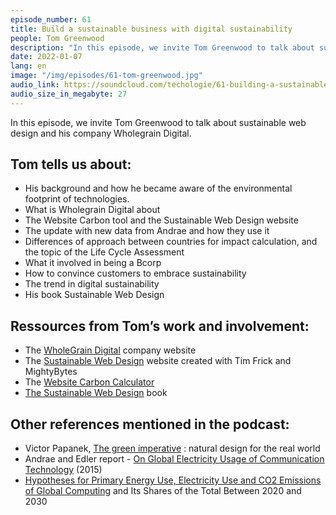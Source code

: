 ```yaml
---
episode_number: 61
title: Build a sustainable business with digital sustainability
people: Tom Greenwood
description: "In this episode, we invite Tom Greenwood to talk about sustainable web design and his company Wholegrain Digital."
date: 2022-01-07
lang: en
image: "/img/episodes/61-tom-greenwood.jpg"
audio_link: https://soundcloud.com/techologie/61-building-a-sustainable-business-with-digital-sustainability
audio_size_in_megabyte: 27
---
```


In this episode, we invite Tom Greenwood to talk about sustainable web design and his company Wholegrain Digital.

## Tom tells us about:

* His background and how he became aware of the environmental footprint of technologies.
* What is Wholegrain Digital about
* The Website Carbon tool and the Sustainable Web Design website
* The update with new data from Andrae and how they use it
* Differences of approach between countries for impact calculation, and the topic of the Life Cycle Assessment
* What it involved in being a Bcorp
* How to convince customers to embrace sustainability
* The trend in digital sustainability
* His book Sustainable Web Design

## Ressources from Tom’s work and involvement:

* The [WholeGrain Digital](https://www.wholegraindigital.com/) company website
* The [Sustainable Web Design](https://sustainablewebdesign.org/) website created with Tim Frick and MightyBytes
* The [Website Carbon Calculator](https://www.websitecarbon.com/)
* [The Sustainable Web Design](https://abookapart.com/products/sustainable-web-design/) book

## Other references mentioned in the podcast:

* Victor Papanek, [The green imperative](https://searchworks.stanford.edu/view/3125924) : natural design for the real world
* Andrae and Edler report - [On Global Electricity Usage of Communication Technology](https://www.mdpi.com/2078-1547/6/1/117#abstract) (2015)
* [Hypotheses for Primary Energy Use, Electricity Use and CΟ2 Emissions of Global Computing](https://sciprofiles.com/publication/view/cec6690a8c69e66b2d1798af65611f08) and Its Shares of the Total Between 2020 and 2030
